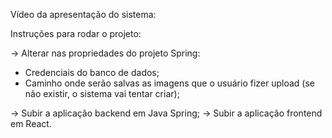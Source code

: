 Vídeo da apresentação do sistema:


Instruções para rodar o projeto:

-> Alterar nas propriedades do projeto Spring:
  * Credenciais do banco de dados;
  * Caminho onde serão salvas as imagens que o usuário fizer upload (se não existir, o sistema vai tentar criar);

-> Subir a aplicação backend em Java Spring;
-> Subir a aplicação frontend em React.
